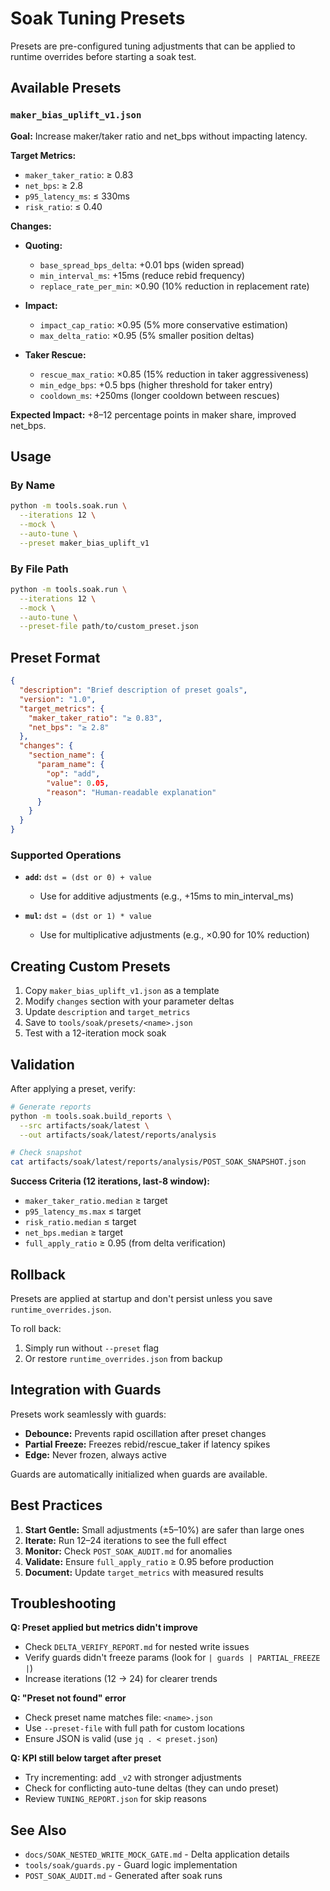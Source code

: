 # Soak Tuning Presets

Presets are pre-configured tuning adjustments that can be applied to runtime overrides before starting a soak test.

## Available Presets

### `maker_bias_uplift_v1.json`

**Goal:** Increase maker/taker ratio and net_bps without impacting latency.

**Target Metrics:**
- `maker_taker_ratio`: ≥ 0.83
- `net_bps`: ≥ 2.8
- `p95_latency_ms`: ≤ 330ms
- `risk_ratio`: ≤ 0.40

**Changes:**
- **Quoting:**
  - `base_spread_bps_delta`: +0.01 bps (widen spread)
  - `min_interval_ms`: +15ms (reduce rebid frequency)
  - `replace_rate_per_min`: ×0.90 (10% reduction in replacement rate)

- **Impact:**
  - `impact_cap_ratio`: ×0.95 (5% more conservative estimation)
  - `max_delta_ratio`: ×0.95 (5% smaller position deltas)

- **Taker Rescue:**
  - `rescue_max_ratio`: ×0.85 (15% reduction in taker aggressiveness)
  - `min_edge_bps`: +0.5 bps (higher threshold for taker entry)
  - `cooldown_ms`: +250ms (longer cooldown between rescues)

**Expected Impact:** +8–12 percentage points in maker share, improved net_bps.

## Usage

### By Name

```bash
python -m tools.soak.run \
  --iterations 12 \
  --mock \
  --auto-tune \
  --preset maker_bias_uplift_v1
```

### By File Path

```bash
python -m tools.soak.run \
  --iterations 12 \
  --mock \
  --auto-tune \
  --preset-file path/to/custom_preset.json
```

## Preset Format

```json
{
  "description": "Brief description of preset goals",
  "version": "1.0",
  "target_metrics": {
    "maker_taker_ratio": "≥ 0.83",
    "net_bps": "≥ 2.8"
  },
  "changes": {
    "section_name": {
      "param_name": {
        "op": "add",
        "value": 0.05,
        "reason": "Human-readable explanation"
      }
    }
  }
}
```

### Supported Operations

- **`add`:** `dst = (dst or 0) + value`
  - Use for additive adjustments (e.g., +15ms to min_interval_ms)

- **`mul`:** `dst = (dst or 1) * value`
  - Use for multiplicative adjustments (e.g., ×0.90 for 10% reduction)

## Creating Custom Presets

1. Copy `maker_bias_uplift_v1.json` as a template
2. Modify `changes` section with your parameter deltas
3. Update `description` and `target_metrics`
4. Save to `tools/soak/presets/<name>.json`
5. Test with a 12-iteration mock soak

## Validation

After applying a preset, verify:

```bash
# Generate reports
python -m tools.soak.build_reports \
  --src artifacts/soak/latest \
  --out artifacts/soak/latest/reports/analysis

# Check snapshot
cat artifacts/soak/latest/reports/analysis/POST_SOAK_SNAPSHOT.json
```

**Success Criteria (12 iterations, last-8 window):**
- `maker_taker_ratio.median` ≥ target
- `p95_latency_ms.max` ≤ target
- `risk_ratio.median` ≤ target
- `net_bps.median` ≥ target
- `full_apply_ratio` ≥ 0.95 (from delta verification)

## Rollback

Presets are applied at startup and don't persist unless you save `runtime_overrides.json`.

To roll back:
1. Simply run without `--preset` flag
2. Or restore `runtime_overrides.json` from backup

## Integration with Guards

Presets work seamlessly with guards:
- **Debounce:** Prevents rapid oscillation after preset changes
- **Partial Freeze:** Freezes rebid/rescue_taker if latency spikes
- **Edge:** Never frozen, always active

Guards are automatically initialized when guards are available.

## Best Practices

1. **Start Gentle:** Small adjustments (±5–10%) are safer than large ones
2. **Iterate:** Run 12–24 iterations to see the full effect
3. **Monitor:** Check `POST_SOAK_AUDIT.md` for anomalies
4. **Validate:** Ensure `full_apply_ratio` ≥ 0.95 before production
5. **Document:** Update `target_metrics` with measured results

## Troubleshooting

**Q: Preset applied but metrics didn't improve**
- Check `DELTA_VERIFY_REPORT.md` for nested write issues
- Verify guards didn't freeze params (look for `| guards | PARTIAL_FREEZE |`)
- Increase iterations (12 → 24) for clearer trends

**Q: "Preset not found" error**
- Check preset name matches file: `<name>.json`
- Use `--preset-file` with full path for custom locations
- Ensure JSON is valid (use `jq . < preset.json`)

**Q: KPI still below target after preset**
- Try incrementing: add `_v2` with stronger adjustments
- Check for conflicting auto-tune deltas (they can undo preset)
- Review `TUNING_REPORT.json` for skip reasons

## See Also

- `docs/SOAK_NESTED_WRITE_MOCK_GATE.md` - Delta application details
- `tools/soak/guards.py` - Guard logic implementation
- `POST_SOAK_AUDIT.md` - Generated after soak runs

